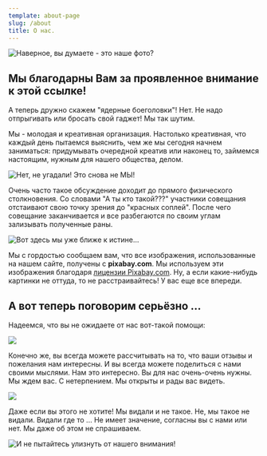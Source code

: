 ```yaml
---
template: about-page
slug: /about
title: О нас.
---
```

![Наверное, вы думаете - это наше фото?](https://cdn.pixabay.com/photo/2020/04/20/09/42/seagulls-5067489_960_720.jpg "Это мы!")

## Мы благодарны Вам за проявленное внимание к этой ссылке!


А теперь дружно скажем "ядерные боеголовки"! Нет. Не надо отпрыгивать или бросать свой гаджет! Мы так шутим.


Мы - молодая и креативная организация. Настолько креативная, что каждый день пытаемся выяснить, чем же мы сегодня начнем заниматься: придумывать очередной креатив или наконец то, займемся настоящим, нужным для нашего общества, делом. 


![Нет, не угадали! Это снова не МЫ!](https://cdn.pixabay.com/photo/2017/07/31/11/21/people-2557396_960_720.jpg)


Очень часто такое обсуждение доходит до прямого физического столкновения. Со словами "А ты кто такой???" участники совещания отстаивают свою точку зрения до "красных соплей". После чего совещание заканчивается и все разбегаются по своим углам зализывать полученные раны.


![Вот здесь мы уже ближе к истине...](https://cdn.pixabay.com/photo/2019/03/12/12/47/people-4050698_960_720.jpg)


Мы с гордостью сообщаем вам, что все изображения, использованные на нашем сайте, получены с **pixabay.com**.  Мы используем эти изображения благодаря [лицензии Pixabay.com](https://pixabay.com/ru/service/license/). Ну, а если какие-нибудь картинки не оттуда, то не расстраивайтесь! У вас еще все впереди.


## А вот теперь поговорим серьёзно ...

Надеемся, что вы не ожидаете от нас вот-такой помощи:

![](https://cdn.pixabay.com/photo/2018/05/08/08/42/handshake-3382503_960_720.jpg)

Конечно же, вы всегда можете рассчитывать на то, что ваши отзывы и пожелания нам интересны. И вы всегда можете поделиться с нами своими мыслями.
Нам это интересно. Вы для нас очень-очень нужны. Мы ждем вас. С нетерпением. Мы открыты и рады вас видеть.

![](https://cdn.pixabay.com/photo/2017/11/12/22/50/human-2944065_960_720.jpg)

Даже если вы этого не хотите! Мы видали и не такое. Не, мы такое не видали. Видали где то ... Не имеет значение, согласны вы с нами или нет.
Мы даже об этом не спрашиваем. 

![И не пытайтесь улизнуть от нашего внимания!](https://cdn.pixabay.com/photo/2017/06/23/19/16/woman-2435605_960_720.jpg)



